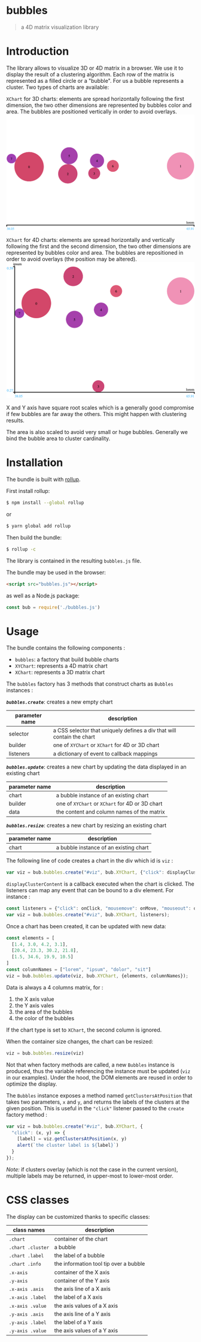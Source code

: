 # bubbles

> a 4D matrix visualization library

# Introduction

The library allows to visualize 3D or 4D matrix in a browser.
We use it to display the result of a clustering algorithm.
Each row of the matrix is represented as a filled circle or a "bubble".
For us a bubble represents a cluster.
Two types of charts are available:

`XChart` for 3D charts: 
elements are spread horizontally following the first dimension, 
the two other dimensions are represented by bubbles color and area.
The bubbles are positioned vertically in order to avoid overlays.
![3D bubble chart](XChart.png)

`XChart` for 4D charts: 
elements are spread horizontally and vertically following the first and the second dimension,
the two other dimensions are represented by bubbles color and area.
The bubbles are repositioned in order to avoid overlays (the position may be altered).
![4D bubble chart](XYChart.png)

X and Y axis have square root scales which is a generally good compromise 
if few bubbles are far away the others. This might happen with clustering results.

The area is also scaled to avoid very small or huge bubbles.
Generally we bind the bubble area to cluster cardinality.

# Installation

The bundle is built with [rollup](https://rollupjs.org/guide/en/).

First install rollup:
```bash
$ npm install --global rollup
```

or

```bash
$ yarn global add rollup
```

Then build the bundle:
```bash
$ rollup -c
```

The library is contained in the resulting `bubbles.js` file.

The bundle may be used in the browser:

```html
<script src="bubbles.js"></script>
```

as well as a Node.js package:

```javascript
const bub = require('./bubbles.js')
``` 

# Usage

The bundle contains the following components :

- `bubbles`: a factory that build bubble charts
- `XYChart`: represents a 4D matrix chart
- `XChart`: represents a 3D matrix chart

The `bubbles` factory has 3 methods that construct charts as `Bubbles` instances :

**_`bubbles.create`_**: creates a new empty chart

parameter name | description
-------------- | -----------
selector       | a CSS selector that uniquely defines a div that will contain the chart
builder        | one of `XYChart` or `XChart` for 4D or 3D chart
listeners      | a dictionary of event to callback mappings

**_`bubbles.update`_**: creates a new chart by updating the data displayed in an existing chart

parameter name | description
-------------- | -----------
chart          | a bubble instance of an existing chart
builder        | one of `XYChart` or `XChart` for 4D or 3D chart
data           | the content and column names of the matrix

**_`bubbles.resize`_**: creates a new chart by resizing an existing chart

parameter name | description
-------------- | -----------
chart          | a bubble instance of an existing chart

The following line of code creates a chart in the div which id is `viz` :
```javascript
var viz = bub.bubbles.create("#viz", bub.XYChart, {"click": displayClusterContent});
```
`displayClusterContent` is a callback executed when the chart is clicked. The listeners
can map any event that can be bound to a div element. For instance :
```javascript
const listeners = {"click": onClick, "mousemove": onMove, "mouseout": onOut}
var viz = bub.bubbles.create("#viz", bub.XYChart, listeners);
```
Once a chart has been created, it can be updated with new data:
```javascript
const elements = [
  [1.4, 3.0, 4.2, 3.1],
  [20.4, 23.3, 30.2, 21.8],
  [1.5, 34.6, 19.9, 10.5]
]
const columnNames = ["lorem", "ipsum", "dolor", "sit"]
viz = bub.bubbles.update(viz, bub.XYChart, {elements, columnNames});
```
Data is always a 4 columns matrix, for :
 1. the X axis value
 1. the Y axis vales
 1. the area of the bubbles
 1. the color of the bubbles
 
If the chart type is set to `XChart`, the second column is ignored.

When the container size changes, the chart can be resized:
```javascript
viz = bub.bubbles.resize(viz)
```

Not that when factory methods are called, a new `Bubbles` instance is produced, 
thus the variable referencing the instance must be updated (`viz` in our examples).
Under the hood, the DOM elements are reused in order to optimize the display.

The `Bubbles` instance exposes a method named `getClustersAtPosition` that takes
two parameters, `x` and `y`, and returns the labels of the clusters at the given position.
This is useful in the `"click"` listener passed to the `create` factory method :

```javascript
var viz = bub.bubbles.create("#viz", bub.XYChart, {
  "click": (x, y) => {
    [label] = viz.getClustersAtPosition(x, y)
    alert(`the cluster label is ${label}`)
  }
});
```

_Note:_ if clusters overlay (which is not the case in the current version), multiple
labels may be returned, in upper-most to lower-most order.

# CSS classes

The display can be customized thanks to specific classes:

class names |  description
----------- |  -----------
`.chart` | container of the chart
`.chart .cluster` | a bubble
`.chart .label` | the label of a bubble
`.chart .info` | the information tool tip over a bubble
`.x-axis`   | container of the X axis
`.y-axis`   | container of the Y axis
`.x-axis .axis`   | the axis line of a X axis
`.x-axis .label`   | the label of a X axis
`.x-axis .value`   | the axis values of a X axis
`.y-axis .axis`   | the axis line of a Y axis
`.y-axis .label`   | the label of a Y axis
`.y-axis .value`   | the axis values of a Y axis


